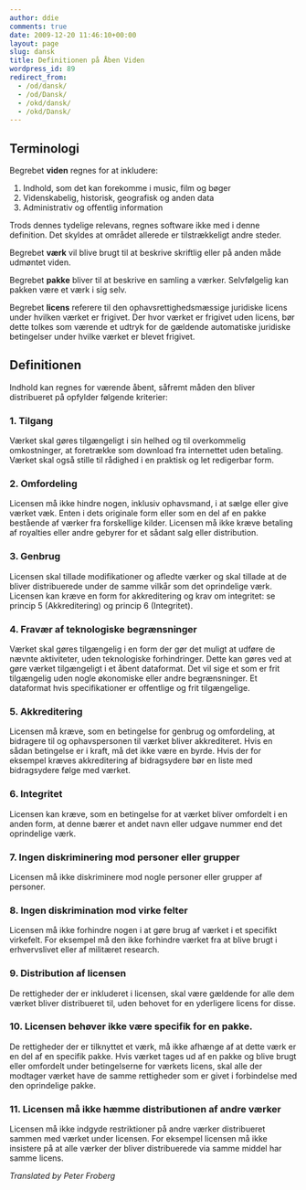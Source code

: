 ```yaml
---
author: ddie
comments: true
date: 2009-12-20 11:46:10+00:00
layout: page
slug: dansk
title: Definitionen på Åben Viden
wordpress_id: 89
redirect_from:
  - /od/dansk/
  - /od/Dansk/
  - /okd/dansk/
  - /okd/Dansk/
---
```


## Terminologi

Begrebet **viden** regnes for at inkludere:

1. Indhold, som det kan forekomme i music, film og bøger
2. Videnskabelig, historisk, geografisk og anden data
3. Administrativ og offentlig information

Trods dennes tydelige relevans, regnes software ikke med i denne definition. Det skyldes at området allerede er tilstrækkeligt andre steder.

Begrebet **værk** vil blive brugt til at beskrive skriftlig eller på anden måde udmøntet viden.

Begrebet **pakke** bliver til at beskrive en samling a værker. Selvfølgelig kan pakken være et værk i sig selv.

Begrebet **licens** referere til den ophavsrettighedsmæssige juridiske licens under hvilken værket er frigivet. Der hvor værket er frigivet uden licens, bør dette tolkes som værende et udtryk for de gældende automatiske juridiske betingelser under hvilke værket er blevet frigivet.

## Definitionen

Indhold kan regnes for værende åbent, såfremt måden den bliver distribueret på opfylder følgende kriterier:

### 1. Tilgang

Værket skal gøres tilgængeligt i sin helhed og til overkommelig omkostninger, at foretrække som download fra internettet uden betaling. Værket skal også stille til rådighed i en praktisk og let redigerbar form.

### 2. Omfordeling

Licensen må ikke hindre nogen, inklusiv ophavsmand, i at sælge eller give værket væk. Enten i dets originale form eller som en del af en pakke bestående af værker fra forskellige kilder. Licensen må ikke kræve betaling af royalties eller andre gebyrer for et sådant salg eller distribution.

### 3. Genbrug

Licensen skal tillade modifikationer og afledte værker og skal tillade at de bliver distribuerede under de samme vilkår som det oprindelige værk. Licensen kan kræve en form for akkreditering og krav om integritet: se princip 5 (Akkreditering) og princip 6 (Integritet).

### 4. Fravær af teknologiske begrænsninger

Værket skal gøres tilgængelig i en form der gør det muligt at udføre de nævnte aktiviteter, uden teknologiske forhindringer. Dette kan gøres ved at gøre værket tilgængeligt i et åbent dataformat. Det vil sige et som er frit tilgængelig uden nogle økonomiske eller andre begrænsninger. Et dataformat hvis specifikationer er offentlige og frit tilgængelige.

### 5. Akkreditering

Licensen må kræve, som en betingelse for genbrug og omfordeling, at bidragere til og ophavspersonen til værket bliver akkrediteret. Hvis en sådan betingelse er i kraft, må det ikke være en byrde. Hvis der for eksempel kræves akkreditering af bidragsydere bør en liste med bidragsydere følge med værket.

### 6. Integritet

Licensen kan kræve, som en betingelse for at værket bliver omfordelt i en anden form, at denne bærer et andet navn eller udgave nummer end det oprindelige værk.

### 7. Ingen diskriminering mod personer eller grupper

Licensen må ikke diskriminere mod nogle personer eller grupper af personer.

### 8. Ingen diskrimination mod virke felter

Licensen må ikke forhindre nogen i at gøre brug af værket i et specifikt virkefelt. For eksempel må den ikke forhindre værket fra at blive brugt i erhvervslivet eller af militæret research.

### 9. Distribution af licensen

De rettigheder der er inkluderet i licensen, skal være gældende for alle dem værket bliver distribueret til, uden behovet for en yderligere licens for disse.

### 10. Licensen behøver ikke være specifik for en pakke.

De rettigheder der er tilknyttet et værk, må ikke afhænge af at dette værk er en del af en specifik pakke. Hvis værket tages ud af en pakke og blive brugt eller omfordelt under betingelserne for værkets licens, skal alle der modtager værket have de samme rettigheder som er givet i forbindelse med den oprindelige pakke.

### 11. Licensen må ikke hæmme distributionen af andre værker

Licensen må ikke indgyde restriktioner på andre værker distribueret sammen med værket under licensen. For eksempel licensen må ikke insistere på at alle værker der bliver distribuerede via samme middel har samme licens.

*Translated by Peter Froberg*

